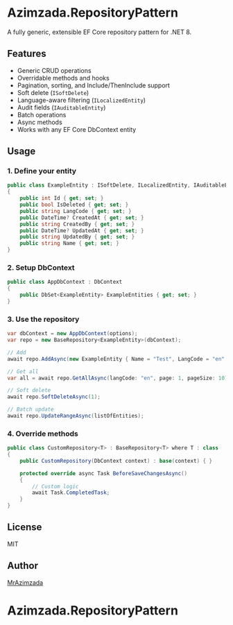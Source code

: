 # Azimzada.RepositoryPattern

A fully generic, extensible EF Core repository pattern for .NET 8.

## Features
- Generic CRUD operations
- Overridable methods and hooks
- Pagination, sorting, and Include/ThenInclude support
- Soft delete (`ISoftDelete`)
- Language-aware filtering (`ILocalizedEntity`)
- Audit fields (`IAuditableEntity`)
- Batch operations
- Async methods
- Works with any EF Core DbContext entity

## Usage

### 1. Define your entity
```csharp
public class ExampleEntity : ISoftDelete, ILocalizedEntity, IAuditableEntity
{
    public int Id { get; set; }
    public bool IsDeleted { get; set; }
    public string LangCode { get; set; }
    public DateTime? CreatedAt { get; set; }
    public string CreatedBy { get; set; }
    public DateTime? UpdatedAt { get; set; }
    public string UpdatedBy { get; set; }
    public string Name { get; set; }
}
```

### 2. Setup DbContext
```csharp
public class AppDbContext : DbContext
{
    public DbSet<ExampleEntity> ExampleEntities { get; set; }
}
```

### 3. Use the repository
```csharp
var dbContext = new AppDbContext(options);
var repo = new BaseRepository<ExampleEntity>(dbContext);

// Add
await repo.AddAsync(new ExampleEntity { Name = "Test", LangCode = "en" });

// Get all
var all = await repo.GetAllAsync(langCode: "en", page: 1, pageSize: 10);

// Soft delete
await repo.SoftDeleteAsync(1);

// Batch update
await repo.UpdateRangeAsync(listOfEntities);
```

### 4. Override methods
```csharp
public class CustomRepository<T> : BaseRepository<T> where T : class
{
    public CustomRepository(DbContext context) : base(context) { }

    protected override async Task BeforeSaveChangesAsync()
    {
        // Custom logic
        await Task.CompletedTask;
    }
}
```

## License
MIT

## Author
[MrAzimzada](https://github.com/MrAzimzada)
# Azimzada.RepositoryPattern

